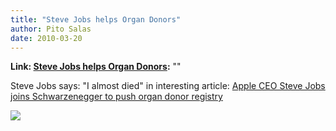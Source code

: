 ```yaml
---
title: "Steve Jobs helps Organ Donors"
author: Pito Salas
date: 2010-03-20
---
```


**Link: [Steve Jobs helps Organ Donors](None):** ""



Steve Jobs says: "I almost died" in interesting article: [Apple CEO Steve Jobs
joins Schwarzenegger to push organ donor
registry](<http://www.mercurynews.com/breaking-news/ci_14714795>)

![](https://i0.wp.com/img.zemanta.com/pixy.gif?w=584)


